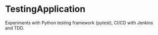 # TestingApplication
Experiments with Python testing framework (pytest), CI/CD with Jenkins and TDD.
